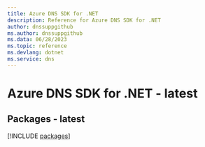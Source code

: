 ```yaml
---
title: Azure DNS SDK for .NET
description: Reference for Azure DNS SDK for .NET
author: dnssuppgithub
ms.author: dnssuppgithub
ms.data: 06/28/2023
ms.topic: reference
ms.devlang: dotnet
ms.service: dns
---
```

# Azure DNS SDK for .NET - latest
## Packages - latest
[!INCLUDE [packages](dns-index.md)]